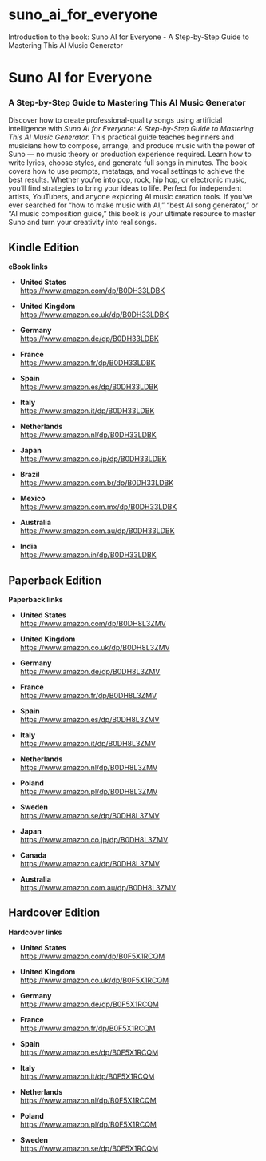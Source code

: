 # suno_ai_for_everyone
Introduction to the book: Suno AI for Everyone - A Step-by-Step Guide to Mastering This AI Music Generator

# Suno AI for Everyone  
### A Step-by-Step Guide to Mastering This AI Music Generator  

Discover how to create professional-quality songs using artificial intelligence with *Suno AI for Everyone: A Step-by-Step Guide to Mastering This AI Music Generator.* This practical guide teaches beginners and musicians how to compose, arrange, and produce music with the power of Suno — no music theory or production experience required. Learn how to write lyrics, choose styles, and generate full songs in minutes. The book covers how to use prompts, metatags, and vocal settings to achieve the best results. Whether you’re into pop, rock, hip hop, or electronic music, you’ll find strategies to bring your ideas to life. Perfect for independent artists, YouTubers, and anyone exploring AI music creation tools. If you’ve ever searched for “how to make music with AI,” “best AI song generator,” or “AI music composition guide,” this book is your ultimate resource to master Suno and turn your creativity into real songs.


## Kindle Edition
**eBook links**

- **United States**  
  https://www.amazon.com/dp/B0DH33LDBK  

- **United Kingdom**  
  https://www.amazon.co.uk/dp/B0DH33LDBK  

- **Germany**  
  https://www.amazon.de/dp/B0DH33LDBK  

- **France**  
  https://www.amazon.fr/dp/B0DH33LDBK  

- **Spain**  
  https://www.amazon.es/dp/B0DH33LDBK  

- **Italy**  
  https://www.amazon.it/dp/B0DH33LDBK  

- **Netherlands**  
  https://www.amazon.nl/dp/B0DH33LDBK  

- **Japan**  
  https://www.amazon.co.jp/dp/B0DH33LDBK  

- **Brazil**  
  https://www.amazon.com.br/dp/B0DH33LDBK  

- **Mexico**  
  https://www.amazon.com.mx/dp/B0DH33LDBK  

- **Australia**  
  https://www.amazon.com.au/dp/B0DH33LDBK  

- **India**  
  https://www.amazon.in/dp/B0DH33LDBK  


## Paperback Edition
**Paperback links**

- **United States**  
  https://www.amazon.com/dp/B0DH8L3ZMV  

- **United Kingdom**  
  https://www.amazon.co.uk/dp/B0DH8L3ZMV  

- **Germany**  
  https://www.amazon.de/dp/B0DH8L3ZMV  

- **France**  
  https://www.amazon.fr/dp/B0DH8L3ZMV  

- **Spain**  
  https://www.amazon.es/dp/B0DH8L3ZMV  

- **Italy**  
  https://www.amazon.it/dp/B0DH8L3ZMV  

- **Netherlands**  
  https://www.amazon.nl/dp/B0DH8L3ZMV  

- **Poland**  
  https://www.amazon.pl/dp/B0DH8L3ZMV  

- **Sweden**  
  https://www.amazon.se/dp/B0DH8L3ZMV  

- **Japan**  
  https://www.amazon.co.jp/dp/B0DH8L3ZMV  

- **Canada**  
  https://www.amazon.ca/dp/B0DH8L3ZMV  

- **Australia**  
  https://www.amazon.com.au/dp/B0DH8L3ZMV  


## Hardcover Edition
**Hardcover links**

- **United States**  
  https://www.amazon.com/dp/B0F5X1RCQM  

- **United Kingdom**  
  https://www.amazon.co.uk/dp/B0F5X1RCQM  

- **Germany**  
  https://www.amazon.de/dp/B0F5X1RCQM  

- **France**  
  https://www.amazon.fr/dp/B0F5X1RCQM  

- **Spain**  
  https://www.amazon.es/dp/B0F5X1RCQM  

- **Italy**  
  https://www.amazon.it/dp/B0F5X1RCQM  

- **Netherlands**  
  https://www.amazon.nl/dp/B0F5X1RCQM  

- **Poland**  
  https://www.amazon.pl/dp/B0F5X1RCQM  

- **Sweden**  
  https://www.amazon.se/dp/B0F5X1RCQM  
